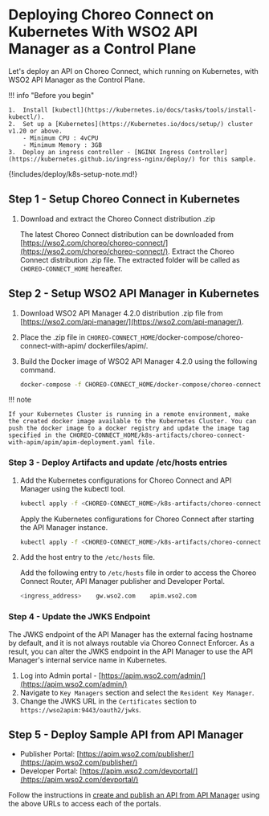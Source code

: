 # Deploying Choreo Connect on Kubernetes With WSO2 API Manager as a Control Plane

Let's deploy an API on Choreo Connect, which running on Kubernetes, with WSO2 API Manager as the Control Plane.

!!! info "Before you begin"

    1.  Install [kubectl](https://kubernetes.io/docs/tasks/tools/install-kubectl/).
    2.  Set up a [Kubernetes](https://Kubernetes.io/docs/setup/) cluster v1.20 or above.
        - Minimum CPU : 4vCPU
        - Minimum Memory : 3GB
    3.  Deploy an ingress controller - [NGINX Ingress Controller](https://kubernetes.github.io/ingress-nginx/deploy/) for this sample.

{!includes/deploy/k8s-setup-note.md!}

## Step 1 - Setup Choreo Connect in Kubernetes

1.  Download and extract the Choreo Connect distribution .zip

    The latest Choreo Connect distribution can be downloaded from [https://wso2.com/choreo/choreo-connect/](https://wso2.com/choreo/choreo-connect/). Extract the Choreo Connect distribution .zip file. The extracted folder will be called as `CHOREO-CONNECT_HOME` hereafter.

## Step 2 - Setup WSO2 API Manager in Kubernetes

1. Download WSO2 API Manager 4.2.0 distribution .zip file from [https://wso2.com/api-manager/](https://wso2.com/api-manager/). 

2. Place the .zip file in `CHOREO-CONNECT_HOME`/docker-compose/choreo-connect-with-apim/ dockerfiles/apim/.

3. Build the Docker image of WSO2 API Manager 4.2.0 using the following command.

    ```bash
    docker-compose -f CHOREO-CONNECT_HOME/docker-compose/choreo-connect-with-apim/docker-compose.yaml  build apim 
    ```

!!! note 

    If your Kubernetes Cluster is running in a remote environment, make the created docker image available to the Kubernetes Cluster. You can push the docker image to a docker registry and update the image tag specified in the CHOREO-CONNECT_HOME/k8s-artifacts/choreo-connect-with-apim/apim/apim-deployment.yaml file.

### Step 3 - Deploy Artifacts and update /etc/hosts entries

1.  Add the Kubernetes configurations for Choreo Connect and API Manager using the kubectl tool.


    ```bash
    kubectl apply -f <CHOREO-CONNECT_HOME>/k8s-artifacts/choreo-connect-with-apim/apim
    ```
    
    Apply the Kubernetes configurations for Choreo Connect after starting the API Manager instance.
    ```bash
    kubectl apply -f <CHOREO-CONNECT_HOME>/k8s-artifacts/choreo-connect-with-apim/choreo-connect
    ```
    
2.  Add the host entry to the `/etc/hosts` file. 
    
    Add the following entry to `/etc/hosts` file in order to access the Choreo Connect Router, API Manager publisher and Developer Portal.

    ```sh
    <ingress_address>    gw.wso2.com    apim.wso2.com
    ```

### Step 4 - Update the JWKS Endpoint

The JWKS endpoint of the API Manager has the external facing hostname by default, and it is not always routable via Choreo Connect Enforcer. As a result, you can alter the JWKS endpoint in the API Manager to use the API Manager's internal service name in Kubernetes.

1. Log into Admin portal - [https://apim.wso2.com/admin/](https://apim.wso2.com/admin/)
2. Navigate to `Key Managers` section and select the `Resident Key Manager`.
3. Change the JWKS URL in the `Certificates` section to `https://wso2apim:9443/oauth2/jwks`.

## Step 5 - Deploy Sample API from API Manager

- Publisher Portal:  [https://apim.wso2.com/publisher/](https://apim.wso2.com/publisher/)
- Developer Portal:  [https://apim.wso2.com/devportal/](https://apim.wso2.com/devportal/)

Follow the instructions in [create and publish an API from API Manager]({{base_path}}/deploy-and-publish/deploy-on-gateway/choreo-connect/getting-started/quick-start-guide-docker-with-apim/#step-3-create-and-publish-an-api-from-api-manager) using the above URLs to access each of the portals.


